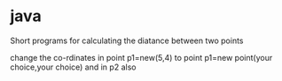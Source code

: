 # java
Short programs
for calculating the diatance between two points

change the co-rdinates in point p1=new(5,4) to point p1=new point(your choice,your choice) and in p2 also

